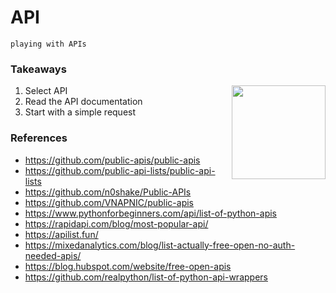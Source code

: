 # API

`playing with APIs`

### Takeaways

<img src="https://s.keepmeme.com/files/en_posts/20201227/human-chest-pain-with-crying-cat-face-meme.jpg" height="150" align="right"/>

1. Select API
2. Read the API documentation
3. Start with a simple request

### References

* https://github.com/public-apis/public-apis 
* https://github.com/public-api-lists/public-api-lists
* https://github.com/n0shake/Public-APIs
* https://github.com/VNAPNIC/public-apis
* https://www.pythonforbeginners.com/api/list-of-python-apis
* https://rapidapi.com/blog/most-popular-api/
* https://apilist.fun/
* https://mixedanalytics.com/blog/list-actually-free-open-no-auth-needed-apis/
* https://blog.hubspot.com/website/free-open-apis
* https://github.com/realpython/list-of-python-api-wrappers
